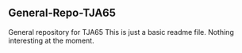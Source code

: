 ## General-Repo-TJA65
General repository for TJA65
This is just a basic readme file. Nothing interesting at the moment.
